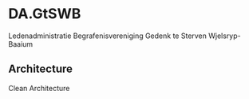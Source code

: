# DA.GtSWB
Ledenadministratie Begrafenisvereniging Gedenk te Sterven Wjelsryp-Baaium

## Architecture
Clean Architecture 
